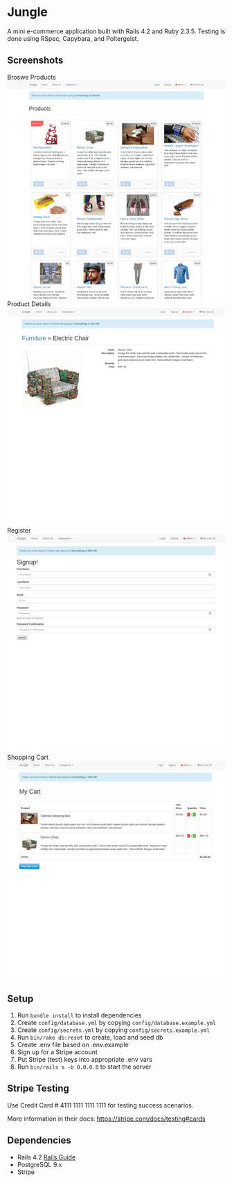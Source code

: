 # Jungle

A mini e-commerce application built with Rails 4.2 and Ruby 2.3.5. Testing is done using RSpec, Capybara, and Poltergeist.

## Screenshots

Broswe Products
!["Browse Products"](https://github.com/QuintonEL/jungle/blob/master/docs/browse-products.png?raw=true)
Product Details
!["Product Details"](https://github.com/QuintonEL/jungle/blob/master/docs/product-details.png?raw=true)
Register
!["Register"](https://github.com/QuintonEL/jungle/blob/master/docs/register.png?raw=true)
Shopping Cart
!["Shopping Cart"](https://github.com/QuintonEL/jungle/blob/master/docs/shopping-cart.png?raw=true)


## Setup

1. Run `bundle install` to install dependencies
2. Create `config/database.yml` by copying `config/database.example.yml`
3. Create `config/secrets.yml` by copying `config/secrets.example.yml`
4. Run `bin/rake db:reset` to create, load and seed db
5. Create .env file based on .env.example
6. Sign up for a Stripe account
7. Put Stripe (test) keys into appropriate .env vars
8. Run `bin/rails s -b 0.0.0.0` to start the server

## Stripe Testing

Use Credit Card # 4111 1111 1111 1111 for testing success scenarios.

More information in their docs: <https://stripe.com/docs/testing#cards>

## Dependencies

* Rails 4.2 [Rails Guide](http://guides.rubyonrails.org/v4.2/)
* PostgreSQL 9.x
* Stripe
